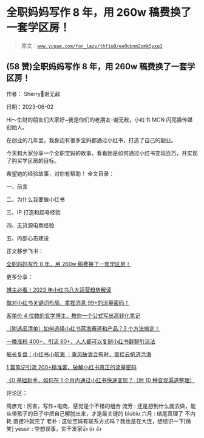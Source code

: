 # 全职妈妈写作 8 年，用 260w 稿费换了一套学区房！

> 原文：[`www.yuque.com/for_lazy/thfiu8/eo0obnm2zmk5yxq3`](https://www.yuque.com/for_lazy/thfiu8/eo0obnm2zmk5yxq3)



## (58 赞)全职妈妈写作 8 年，用 260w 稿费换了一套学区房！ 

作者： Sherry💎谢无敌 

日期：2023-06-02 

Hi～生财的朋友们大家好~我是你们的老朋友-谢无敌，小红书 MCN 闪亮猫传媒创始人。 

在创业的几年里，我身边有很多宝妈都通过小红书，打造了自己的副业。 

今天和大家分享一个全职宝妈的故事，看看她是如何通过小红书变现百万，并实现了购买学区房的目标。 

希望她的经验故事，对你有帮助！ <ne-h3 id="fa29a21a" data-lake-id="fa29a21a">全文目录：</ne-h3> 

一、前言 

二、为什么我要做小红书 <ne-quote id="uc370d7c3" data-lake-id="uc370d7c3">

三、IP 打造和起号经验 <ne-quote id="ue46e875a" data-lake-id="ue46e875a">

四、无货源电商经验 <ne-quote id="u366f7a29" data-lake-id="u366f7a29">

五、内部心态建设 

正文移步飞书： 

[全职妈妈写作 8 年，用 260w 稿费换了一套学区房！](https://h4zarzxodm.feishu.cn/docx/EmnDdCjCUoycIzxivp1cUyHlnHc) 

更多分享： 

[博主必看！2023 年小红书八大运营趋势解读](https://t.zsxq.com/0eFBeisHS) 

[做对小红书关键词布局，拿捏消息 99+的流量密码！](https://t.zsxq.com/0eLiWlm9B) 

[客单价 4 位数的玄学博主，教你一个公式写出高转化笔记](https://t.zsxq.com/0eMdKqJbg) 

[（附选品清单）如何选择小红书蓝海赛道和产品？3 个方法搞定！](https://t.zsxq.com/0eUR5OYuT) 

[一晚涨粉 400+、引流 80+，人人都可以复制小红书群聊引流法](https://t.zsxq.com/0eG1wH8d5) 

[船长复盘：小红书小航海 ｜乘风破浪会有时，直挂云帆济沧海](https://t.zsxq.com/0e63wt9Iw) 

[1 篇笔记引流 200+精准客，破解小红书真正的流量密码](https://t.zsxq.com/0eKZ3bNvk) 

[《0 基础新手，如何在 1 个月内通过小红书快速变现？（附 10 种变现渠道整理）](https://t.zsxq.com/0eeQyLczW) 

评论区： 

周彦充 : 厉害，写作+电商，感觉是个不错的组合 流芳 : 还是想到什么就去做，能从带孩子的日子中把自己解脱出来，才是最关键的 biubiu 六月 : 结尾真理了 不内耗 直接冲就完了 老朴 : 这位宝妈有联系方式吗？我也是在大连，想结识一下[微笑] yessir : 空想误事，实干发家👍 👍 👍</ne-quote></ne-quote></ne-quote>